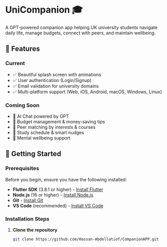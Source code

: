 # UniCompanion 🎓

A GPT-powered companion app helping UK university students navigate daily life, manage budgets, connect with peers, and maintain wellbeing.

## 🌟 Features

### Current
- ✅ Beautiful splash screen with animations
- ✅ User authentication (Login/Signup)
- ✅ Email validation for university domains
- ✅ Multi-platform support (Web, iOS, Android, macOS, Windows, Linux)

### Coming Soon
- 🚧 AI Chat powered by GPT
- 🚧 Budget management & money-saving tips
- 🚧 Peer matching by interests & courses
- 🚧 Study schedule & smart nudges
- 🚧 Mental wellbeing support

## 🚀 Getting Started

### Prerequisites

Before you begin, ensure you have the following installed:
- **Flutter SDK** (3.8.1 or higher) - [Install Flutter](https://docs.flutter.dev/get-started/install)
- **Node.js** (16 or higher) - [Install Node.js](https://nodejs.org/)
- **Git** - [Install Git](https://git-scm.com/downloads)
- **VS Code** (recommended) - [Install VS Code](https://code.visualstudio.com/)

### Installation Steps

1. **Clone the repository**
   ```bash
   git clone https://github.com/Hassan-Abdellatief/CompanionAPP.git

